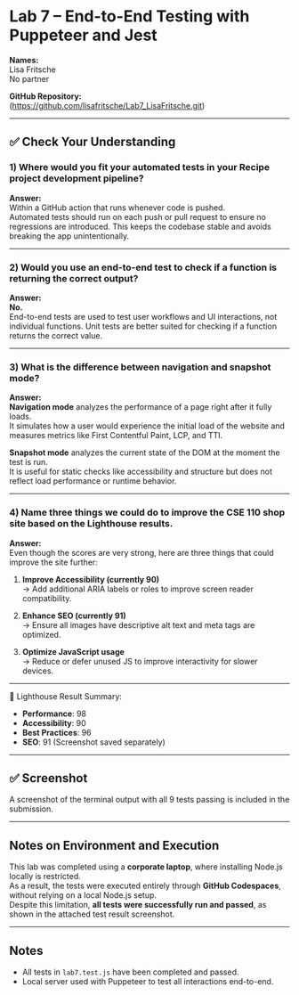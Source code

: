 # Lab 7 – End-to-End Testing with Puppeteer and Jest

**Names:**  
Lisa Fritsche  
No partner 

**GitHub Repository:**  
(https://github.com/lisafritsche/Lab7_LisaFritsche.git) 


---

## ✅ Check Your Understanding

### 1) Where would you fit your automated tests in your Recipe project development pipeline?  
**Answer:**  
Within a GitHub action that runs whenever code is pushed.  
Automated tests should run on each push or pull request to ensure no regressions are introduced. This keeps the codebase stable and avoids breaking the app unintentionally.

---

### 2) Would you use an end-to-end test to check if a function is returning the correct output?  
**Answer:**  
**No.**  
End-to-end tests are used to test user workflows and UI interactions, not individual functions. Unit tests are better suited for checking if a function returns the correct value.

---

### 3) What is the difference between navigation and snapshot mode?  
**Answer:**  
**Navigation mode** analyzes the performance of a page right after it fully loads.  
It simulates how a user would experience the initial load of the website and measures metrics like First Contentful Paint, LCP, and TTI.

**Snapshot mode** analyzes the current state of the DOM at the moment the test is run.  
It is useful for static checks like accessibility and structure but does not reflect load performance or runtime behavior.


---

### 4) Name three things we could do to improve the CSE 110 shop site based on the Lighthouse results.  
**Answer:**  
Even though the scores are very strong, here are three things that could improve the site further:

1. **Improve Accessibility (currently 90)**  
   → Add additional ARIA labels or roles to improve screen reader compatibility.

2. **Enhance SEO (currently 91)**  
   → Ensure all images have descriptive alt text and meta tags are optimized.

3. **Optimize JavaScript usage**  
   → Reduce or defer unused JS to improve interactivity for slower devices.

---

📸 Lighthouse Result Summary:
- **Performance**: 98
- **Accessibility**: 90
- **Best Practices**: 96
- **SEO**: 91
(Screenshot saved separately)

---

## ✅ Screenshot

A screenshot of the terminal output with all 9 tests passing is included in the submission.

---

## Notes on Environment and Execution

This lab was completed using a **corporate laptop**, where installing Node.js locally is restricted.  
As a result, the tests were executed entirely through **GitHub Codespaces**, without relying on a local Node.js setup.  
Despite this limitation, **all tests were successfully run and passed**, as shown in the attached test result screenshot.

---

## Notes

- All tests in `lab7.test.js` have been completed and passed.
- Local server used with Puppeteer to test all interactions end-to-end.

  






